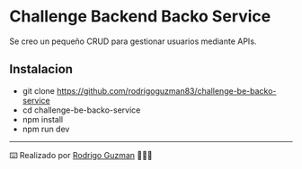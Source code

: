 # Challenge Backend Backo Service
Se creo un pequeño CRUD para gestionar usuarios mediante APIs.

## Instalacion
* git clone https://github.com/rodrigoguzman83/challenge-be-backo-service
* cd challenge-be-backo-service
* npm install
* npm run dev






---
⌨️ Realizado por [Rodrigo Guzman](https://github.com/rodrigoguzman83) 🧑🏻‍💻
